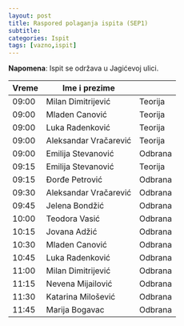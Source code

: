 ```yaml
---
layout: post
title: Raspored polaganja ispita (SEP1)
subtitle: 
categories: Ispit 
tags: [vazno,ispit]
---
```


**Napomena**: Ispit se održava u Jagićevoj ulici.

| Vreme | Ime i prezime         |         |
|-------|-----------------------|---------|
| 09:00 | Milan Dimitrijević    | Teorija |
| 09:00 | Mladen Canović        | Teorija |
| 09:00 | Luka Radenković       | Teorija |
| 09:00 | Aleksandar Vračarević | Teorija |
| 09:00 | Emilija Stevanović    | Odbrana |
| 09:15 | Emilija Stevanović    | Teorija |
| 09:15 | Đorđe Petrović        | Odbrana |
| 09:30 | Aleksandar Vračarević | Odbrana |
| 09:45 | Jelena Bondžić        | Odbrana |
| 10:00 | Teodora Vasić         | Odbrana |
| 10:15 | Jovana Adžić          | Odbrana |
| 10:30 | Mladen Canović        | Odbrana |
| 10:45 | Luka Radenković       | Odbrana |
| 11:00 | Milan Dimitrijević    | Odbrana |
| 11:15 | Nevena Mijailović     | Odbrana |
| 11:30 | Katarina Milošević    | Odbrana |
| 11:45 | Marija Bogavac        | Odbrana |
